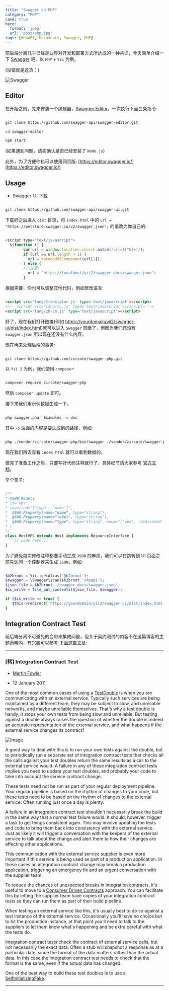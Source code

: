 ```yaml
---
title: "Swagger on PHP"
category: "PHP"
cave: true
hero:
  format: 'jpeg'
  url: 'post/php.jpg'
tags: [WebAPI, Documents, Swagger, PHP]
---
```

前后端分离几乎已经是业界对开发和部署方式所达成的一种共识，今天简单介绍一下 [Swagger](https://swagger.io/) 吧，以 `PHP` + `Yii` 为例。

(没错就是这货：)

![Swagger](/assets/images/posts/content/Swagger.png)

## Editor

在开始之前，先来安装一个编辑器，[Swagger Editor](https://github.com/swagger-api/swagger-editor)，一次执行下面三条指令:

```sh

git clone https://github.com/swagger-api/swagger-editor.git

cd swagger-editor

npm start

```

(如果遇到问题，请先确认是否已经安装了 `Node.js`)

此外，为了方便你也可以使用网页版: [https://editor.swagger.io/](https://editor.swagger.io/)

## Usage

* Swagger-UI 下载

```sh

git clone https://github.com/swagger-api/swagger-ui.git

```

下载好之后进入 `dist` 目录，将 `index.html` 中的 `url = "https://petstore.swagger.io/v2/swagger.json";` 的值改为你自己的:

```js

<script type="text/javascript">
  $(function () {
        var url = window.location.search.match(/url=([^&]+)/);
        if (url && url.length > 1) {
          url = decodeURIComponent(url[1]);
        } else {
        // 这里:
          url = "https://localhost/yii2/swagger-docs/swagger.json";
        }

```

根据需要，你也可以调整其他代码，例如修改语言:

```html

<script src='lang/translator.js' type='text/javascript'></script>
<!-- <script src='lang/ru.js' type='text/javascript'></script> -->
<script src='lang/zh-cn.js' type='text/javascript'></script>

```

好了，现在我们打开链接(例如 [https://yourdomain/yii2/swagger-ui/dist/index.html](https://yourdomain/yii2/swagger-ui/dist/index.html))就可以进入 `Swagger` 页面了，但因为我们还没有 `swagger.json` 所以现在还没有什么内容。

现在再来处理后端的事务:

```sh

git clone https://github.com/zircote/swagger-php.git

```

以 `Yii 2` 为例，我们使用 `composer`:

```sh

composer require zircote/swagger-php

```

然后 `composer update` 即可。

接下来我们用示例数据生成一下。

```sh

php swagger.phar Examples -o doc

```

其中 `-o` 后面的内容是要生成到的路径，例如:

```sh

php ./vendor/zircote/swagger-php/bin/swagger ./vendor/zircote/swagger-php/Examples -o ~/swagger-docs-demo

```

现在我们再去查看 `index.html` 就可以看到数据的。

做完了准备工作之后，只要写好代码注释就行了，具体细节请大家参考 [官方文档](https://zircote.com/swagger-php/annotations.html)。

举个栗子:

```php

/**
* @SWG\Model(
* id="vps",
* required="['type', 'name']",
*  @SWG\Property(name="name", type="string"),
*  @SWG\Property(name="label", type="string"),
*  @SWG\Property(name="type", type="string", enum="['vps', 'dedicated']")
* )
*/
class HostVPS extends Host implements ResourceInterface {
    // code here...
}

```

为了避免每次修改注释都要手动生成 `JSON` 的麻烦，我们可以在跳转到 UI 页面之前先访问一个控制器来生成 `JSON`，例如:

```php

$b2broot = Yii::getAlias('@b2broot');
$swagger = \Swagger\scan($b2broot.'/myapi');
$json_file = $b2broot.'/swagger-docs/swagger.json';
$is_write = file_put_contents($json_file, $swagger);

if ($is_write == true) {
   $this->redirect('https://yourdomain/yii2/swagger-ui/dist/index.html');
}

```

## Integration Contract Test

前后端分离不可避免的会带来集成问题，但关于契约测试的内容不在这篇博客的主题范畴内，有兴趣可以参考 [下面这篇文章](https://martinfowler.com/bliki/IntegrationContractTest.html):

***

### [转] Integration Contract Test

* [Martin Fowler](https://martinfowler.com)

* 12 January 2011

One of the most common cases of using a [TestDouble](https://martinfowler.com/bliki/TestDouble.html) is when you are communicating with an external service. Typically such services are being maintained by a different team, they may be subject to slow, and unreliable networks, and maybe unreliable themselves. That's why a test double is handy, it stops your own tests from being slow and unreliable. But testing against a double always raises the question of whether the double is indeed an accurate representation of the external service, and what happens if the external service changes its contract?

![image](https://martinfowler.com/bliki/images/integrationContractTest/sketch.png)

A good way to deal with this is to run your own tests against the double, but to periodically run a separate set of integration contract tests that checks all the calls against your test doubles return the same results as a call to the external service would. A failure in any of these integration contract tests implies you need to update your test doubles, and probably your code to take into account the service contract change.

These tests need not be run as part of your regular deployment pipeline. Your regular pipeline is based on the rhythm of changes to your code, but these tests need to be based on the rhythm of changes to the external service. Often running just once a day is plenty.

A failure in an integration contract test shouldn't necessarily break the build in the same way that a normal test failure would. It should, however, trigger a task to get things consistent again. This may involve updating the tests and code to bring them back into consistency with the external service. Just as likely it will trigger a conversation with the keepers of the external service to talk about the change and alert them to how their changes are affecting other applications.

This communication with the external service supplier is even more important if this service is being used as part of a production application. In these cases an integration contract change may break a production application, triggering an emergency fix and an urgent conversation with the supplier team.

To reduce the chances of unexpected breaks in integration contracts, it's useful to move to a [Consumer Driven Contracts](https://www.martinfowler.com/articles/consumerDrivenContracts.html) approach. You can facilitate this by letting the supplier team have copies of your integration contract tests so they can run them as part of their build pipeline.

When testing an external service like this, it's usually best to do so against a test instance of the external service. Occasionally you'll have no choice but to hit the production instance, at that point you'll need to talk to the suppliers to let them know what's happening and be extra careful with what the tests do.

Integration contract tests check the contract of external service calls, but not necessarily the exact data. Often a stub will snapshot a response as at a particular date, since the format of the data matters rather than the actual data. In this case the integration contract test needs to check that the format is the same, even if the actual data has changed.

One of the best way to build these test doubles is to use a [SelfInitializingFake](https://martinfowler.com/bliki/SelfInitializingFake.html).


***





